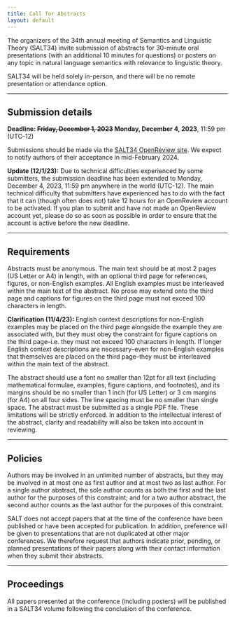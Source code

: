 ```yaml
---
title: Call for Abstracts
layout: default
---
```


The organizers of the 34th annual meeting of Semantics and Linguistic Theory (SALT34) invite submission of abstracts for 30-minute oral presentations (with an additional 10 minutes for questions) or posters on any topic in natural language semantics with relevance to linguistic theory. 

SALT34 will be held solely in-person, and there will be no remote presentation or attendance option.

<hr/>

## Submission details

**<span class="alert">Deadline:</span> <s>Friday, December 1, 2023</s> Monday, December 4, 2023**, 11:59 pm (UTC-12)

Submissions should be made via the [SALT34 OpenReview site](https://openreview.net/group?id=saltconf.github.io/SALT/2024/Conference). We expect to notify authors of their acceptance in mid-February 2024.

**Update (12/1/23):** Due to technical difficulties experienced by some submitters, the submission deadline has been extended to Monday, December 4, 2023, 11:59 pm anywhere in the world (UTC-12). The main technical difficulty that submitters have experienced has to do with the fact that it can (though often does not) take 12 hours for an OpenReview account to be activated. If you plan to submit and have not made an OpenReview account yet, please do so as soon as possible in order to ensure that the account is active before the new deadline. 

<hr/>

## Requirements

Abstracts must be anonymous. The main text should be at most 2 pages (US Letter or A4) in length, with an optional third page for references, figures, or non-English examples. All English examples must be interleaved within the main text of the abstract. No prose may extend onto the third page and captions for figures on the third page must not exceed 100 characters in length.

**Clarification (11/4/23):** English context descriptions for non-English examples may be placed on the third page alongside the example they are associated with, but they must obey the constraint for figure captions on the third page–i.e. they must not exceed 100 characters in length. If longer English context descriptions are necessary–even for non-English examples that themselves are placed on the third page–they must be interleaved within the main text of the abstract.

The abstract should use a font no smaller than 12pt for all text (including mathematical formulae, examples, figure captions, and footnotes), and its margins should be no smaller than 1 inch (for US Letter) or 3 cm margins (for A4) on all four sides. The line spacing must be no smaller than single space. The abstract must be submitted as a single PDF file. These limitations will be strictly enforced. In addition to the intellectual interest of the abstract, clarity and readability will also be taken into account in reviewing.

<hr/>

## Policies

Authors may be involved in an unlimited number of abstracts, but they may be involved in at most one as first author and at most two as last author. For a single author abstract, the sole author counts as both the first and the last author for the purposes of this constraint; and for a two author abstract, the second author counts as the last author for the purposes of this constraint.

SALT does not accept papers that at the time of the conference have been published or have been accepted for publication. In addition, preference will be given to presentations that are not duplicated at other major conferences. We therefore request that authors indicate prior, pending, or planned presentations of their papers along with their contact information when they submit their abstracts.

<hr/>

## Proceedings

All papers presented at the conference (including posters) will be published in a SALT34 volume following the conclusion of the conference.
